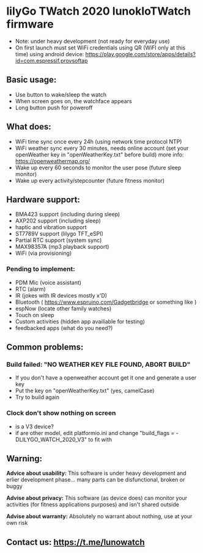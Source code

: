 # lilyGo TWatch 2020 lunokIoTWatch firmware

* Note: under heavy development (not ready for everyday use)
* On first launch must set WiFi credentials using QR (WiFI only at this time) using android device: https://play.google.com/store/apps/details?id=com.espressif.provsoftap

## Basic usage:

* Use button to wake/sleep the watch
* When screen goes on, the watchface appears
* Long button push for poweroff

## What does:

* WiFi time sync once every 24h (using network time protocol NTP)
* WiFi weather sync every 30 minutes, needs online account (set your openWeather key in "openWeatherKey.txt" before build) more info: https://openweathermap.org/
* Wake up every 60 seconds to monitor the user pose (future sleep monitor)
* Wake up every activity/stepcounter (future fitness monitor)

## Hardware support:
 * BMA423 support (including during sleep)
 * AXP202 support (including sleep)
 * haptic and vibration support
 * ST7789V support (lilygo TFT_eSPI)
 * Partial RTC support (system sync)
 * MAX98357A (mp3 playback support)
 * WiFi (via provisioning)

### Pending to implement:
* PDM Mic (voice assistant)
* RTC (alarm)
* IR (jokes with IR devices mostly x'D)
* Bluetooth ( https://www.espruino.com/Gadgetbridge or something like )
* espNow (locate other family watches)
* Touch on sleep
* Custom activities (hidden app availiable for testing)
* feedbacked apps (what do you need?)

## Common problems:
### Build failed: "NO WEATHER KEY FILE FOUND, ABORT BUILD"
 * If you don't have a openweather account get it one and generate a user key
 * Put the key on "openWeatherKey.txt" (yes, camelCase)
 * Try to build again
### Clock don't show nothing on screen
 * is a V3 device?
 * if are other model, edit platformio.ini and change "build_flags = -DLILYGO_WATCH_2020_V3" to fit with
## Warning:

**Advice about usability:** This software is under heavy development and erlier development phase... many parts can be disfunctional, broken or buggy

**Advise about privacy:** This software (as device does) can monitor your activities (for fitness applications purposes) and isn't shared outside

**Advise about warranty:** Absolutely no warrant about nothing, use at your own risk

## Contact us: https://t.me/lunowatch